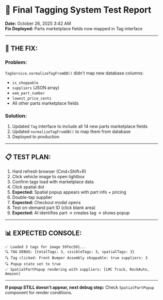 # 🧪 Final Tagging System Test Report

**Date:** October 26, 2025 3:42 AM  
**Fix Deployed:** Parts marketplace fields now mapped in Tag interface

---

## 🔧 **THE FIX:**

### **Problem:**
`TagService.normalizeTagFromDB()` didn't map new database columns:
- `is_shoppable`
- `suppliers` (JSON array)
- `oem_part_number`
- `lowest_price_cents`
- All other parts marketplace fields

### **Solution:**
1. Updated `Tag` interface to include all 14 new parts marketplace fields
2. Updated `normalizeTagFromDB()` to map them from database
3. Deployed to production

---

## 📋 **TEST PLAN:**

1. Hard refresh browser (Cmd+Shift+R)
2. Click vehicle image to open lightbox
3. Confirm tags load with marketplace data
4. Click spatial dot
5. **Expected:** Spatial popup appears with part info + pricing
6. Double-tap supplier
7. **Expected:** Checkout modal opens
8. Test on-demand part ID (click blank area)
9. **Expected:** AI identifies part → creates tag → shows popup

---

## 📊 **EXPECTED CONSOLE:**

```
✅ Loaded 3 tags for image 59fec501...
🔍 TAG DEBUG: {totalTags: 3, visibleTags: 3, spatialTags: 3}
🔍 Tag clicked: Front Bumper Assembly shoppable: true suppliers: 3
🔍 Popup state set to true
✅ SpatialPartPopup rendering with suppliers: [LMC Truck, RockAuto, Amazon]
```

---

**If popup STILL doesn't appear, next debug step:** Check `SpatialPartPopup` component for render conditions.

